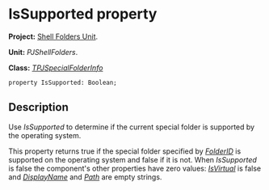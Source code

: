 # IsSupported property #

**Project:** [Shell Folders Unit](ShellFoldersUnit.md).

**Unit:** _PJShellFolders_.

**Class:** _[TPJSpecialFolderInfo](TPJSpecialFolderInfo.md)_

```
property IsSupported: Boolean;
```

## Description ##

Use _IsSupported_ to determine if the current special folder is supported by the operating system.

This property returns true if the special folder specified by _[FolderID](TPJSpecialFolderInfoFolderID.md)_ is supported on the operating system and false if it is not. When _IsSupported_ is false the component's other properties have zero values: _[IsVirtual](TPJSpecialFolderInfoIsVirtual.md)_ is false and _[DisplayName](TPJSpecialFolderInfoDisplayName.md)_ and _[Path](TPJSpecialFolderInfoPath.md)_ are empty strings.